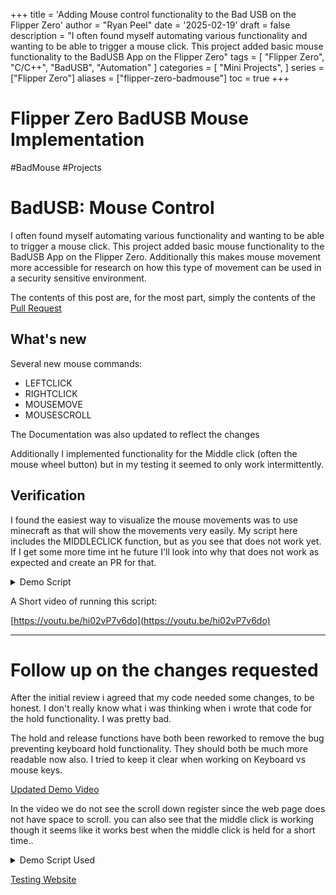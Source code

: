 
+++
title = 'Adding Mouse control functionality to the Bad USB on the Flipper Zero'
author = "Ryan Peel"
date = '2025-02-19'
draft = false
description = "I often found myself automating various functionality and wanting to be able to trigger a mouse click. This project added basic mouse functionality to the BadUSB App on the Flipper Zero"
tags = [
    "Flipper Zero", 
    "C/C++", 
    "BadUSB",
    "Automation"
]
categories = [
    "Mini Projects",
]
series = ["Flipper Zero"]
aliases = ["flipper-zero-badmouse"]
toc = true
+++


# Flipper Zero BadUSB Mouse Implementation 
#BadMouse  #Projects


# BadUSB: Mouse Control

I often found myself automating various functionality and wanting to be able to trigger a mouse click. This project added basic mouse functionality to the BadUSB App on the Flipper Zero. Additionally this makes mouse movement more accessible for research on how this type of movement can be used in a security sensitive environment.

The contents of this post are, for the most part,  simply the contents of the [Pull Request](https://github.com/flipperdevices/flipperzero-firmware/pull/4004])
## What's new

Several new mouse commands:
- LEFTCLICK
- RIGHTCLICK
- MOUSEMOVE
- MOUSESCROLL

The Documentation was also updated to reflect the changes

Additionally I implemented functionality for the Middle click (often the mouse wheel button) but in my testing it seemed to only work intermittently. 

## Verification 

I found the easiest way to visualize the mouse movements was to use minecraft as that will show the movements very easily. My script here includes the MIDDLECLICK function, but as you see that does not work yet. If I get some more time int he future I'll look into why that does not work as expected and create an PR for that.

<details>
<summary>Demo Script</summary>

``` 
REM Testing Mouse Functions

DEFAULT_DELAY 1000

STRING t
STRING LEFTCLICK
ENTER
DELAY 1500
LEFTCLICK

STRING t
STRING RIGHTCLICK
ENTER
DELAY 1500
RIGHTCLICK

STRING t
STRING MIDDLECLICK - has been mapped to select slot 5 on the game hot bar
ENTER
DELAY 1500
MIDDLECLICK

STRING t
STRING MOUSESCROLL
ENTER
MOUSESCROLL 1
REPEAT 4
MOUSESCROLL -1
REPEAT 4

STRING t
STRING MOUSE_SCROLL
ENTER
MOUSE_SCROLL 2
MOUSE_SCROLL -2

STRING t
STRING MOUSEMOVE
ENTER 
MOUSEMOVE 50 0
REPEAT 8
MOUSEMOVE 0 50
REPEAT 8
MOUSEMOVE -50 -50
REPEAT 8

STRING t
STRING MOUSE_MOVE
ENTER 
MOUSE_MOVE 50 0
REPEAT 8
MOUSE_MOVE 0 50
REPEAT 8
MOUSE_MOVE -50 -50
REPEAT 8


STRING t
STRING HOLD LEFT_CLICK
ENTER
HOLD LEFT_CLICK
DELAY 5000
RELEASE LEFT_CLICK

MOUSEMOVE 500 -100

STRING t
STRING REPEAT
ENTER
STRING 2
RIGHT_CLICK
REPEAT 3

STRING t
STRING TESTING DONE
ENTER
```
</details>

A Short video of running this script:

[https://youtu.be/hi02vP7v6do](https://youtu.be/hi02vP7v6do)

---
# Follow up on the changes requested

After the initial review i agreed that my code needed some changes, to be honest. I don't really know what i was thinking when i wrote that code for the hold functionality. I was pretty bad.


The hold and release functions have both been reworked to remove the bug preventing keyboard hold functionality. They should both be much more readable now also. I tried to keep it clear when working on Keyboard vs mouse keys.  

[Updated Demo Video](https://youtu.be/dAm6TCgmsD8) 

In the video we do not see the scroll down register since the web page does not have space to scroll. you can also see that the middle click is working though it seems like it works best when the middle click is held for a short time.. 

<details>
  <summary>Demo Script Used</summary>
  ```
  ID 1234:abcd Generic:USB Keyboard
  REM Declare ourselves as a generic usb keyboard
  REM You can override this to use something else
  REM Check the `lsusb` command to know your own devices IDs
  
  DEFAULT_DELAY 200
  DEFAULT_STRING_DELAY 100
  
  STRING qwertyuiop
  STRING asdfghjkl
  STRING zxcvbnm
  STRING 1234567890
  
  DELAY 1000
  
  REM Test all mouse functions
  LEFTCLICK
  RIGHTCLICK
  MIDDLECLICK
  
  DELAY 1000
  
  MOUSEMOVE -10 0
  REPEAT 20
  MOUSEMOVE 0 10
  REPEAT 20
  MOUSEMOVE 10 0
  REPEAT 20
  MOUSEMOVE 0 -10
  REPEAT 20
  
  DELAY 1000
  
  MOUSESCROLL -50
  MOUSESCROLL 50
  
  DELAY 1000
  
  REM Verify Mouse hold working
  HOLD LEFTCLICK
  DELAY 2000
  RELEASE LEFTCLICK
  
  DELAY 1000
  
  REM Verify KB hold working
  HOLD M
  DELAY 2000
  RELEASE M
  
  ENTER

</details>

[Testing Website](https://shawon9324.github.io/apps/keytester/)